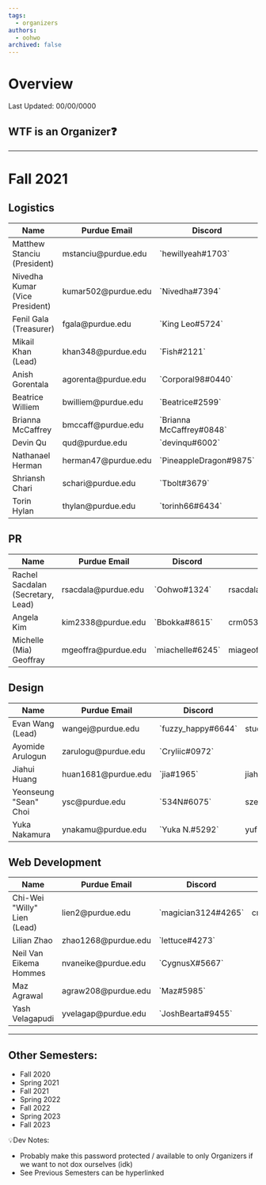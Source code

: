 ```yaml
---
tags:
  - organizers
authors:
  - oohwo
archived: false
---
```

# Overview
Last Updated: 00/00/0000

## WTF is an Organizer❓

-----
# Fall 2021

## Logistics
<table>
    <thead>
        <tr>
            <th>Name</th>
            <th>Purdue Email</th>
            <th>Discord</th>
            <th>Gmail</th>
        </tr>
    </thead>
    <tbody>
        <tr>
            <td>Matthew Stanciu (President)</td>
            <td>mstanciu@purdue.edu</td>
            <td>`hewillyeah#1703`</td>
            <td>mattbstanciu@gmail.com</td>
        </tr>
        <tr>
            <td>Nivedha Kumar (Vice President)</td>
            <td>kumar502@purdue.edu</td>
            <td>`Nivedha#7394`</td>
            <td>to.nivedha75@gmail.com</td>
        </tr>
        <tr>
            <td>Fenil Gala (Treasurer)</td>
            <td>fgala@purdue.edu</td>
            <td>`King Leo#5724`</td>
            <td>leofenil1234@gmail.com</td>
        </tr>
        <tr>
            <td>Mikail Khan (Lead)</td>
            <td>khan348@purdue.edu</td>
            <td>`Fish#2121`</td>
            <td></td>
        </tr>
        <tr>
            <td>Anish Gorentala</td>
            <td>agorenta@purdue.edu</td>
            <td>`Corporal98#0440`</td>
            <td></td>
        </tr>
        <tr>
            <td>Beatrice Williem</td>
            <td>bwilliem@purdue.edu</td>
            <td>`Beatrice#2599`</td>
            <td>beat.wil105@gmail.com</td>
        </tr>
        <tr>
            <td>Brianna McCaffrey</td>
            <td>bmccaff@purdue.edu</td>
            <td>`Brianna McCaffrey#0848`</td>
            <td>bmccaffrey0830@gmail.com</td>
        </tr>
        <tr>
            <td>Devin Qu</td>
            <td>qud@purdue.edu</td>
            <td>`devinqu#6002`</td>
            <td>devinqu2002@gmail.com</td>
        </tr>
        <tr>
            <td>Nathanael Herman</td>
            <td>herman47@purdue.edu</td>
            <td>`PineappleDragon#9875`</td>
            <td></td>
        </tr>
        <tr>
            <td>Shriansh Chari</td>
            <td>schari@purdue.edu</td>
            <td>`Tbolt#3679`</td>
            <td></td>
        </tr>
        <tr>
            <td>Torin Hylan</td>
            <td>thylan@purdue.edu</td>
            <td>`torinh66#6434`</td>
            <td>TorinH66@gmail.com</td>
        </tr>
    </tbody>
</table>

## PR
<table>
    <thead>
        <tr>
            <th>Name</th>
            <th>Purdue Email</th>
            <th>Discord</th>
            <th>Gmail</th>
        </tr>
    </thead>
    <tbody>
        <tr>
            <td>Rachel Sacdalan (Secretary, Lead)</td>
            <td>rsacdala@purdue.edu</td>
            <td>`Oohwo#1324`</td>
            <td>rsacdalan00021@gmail.com</td>
        </tr>
        <tr>
            <td>Angela Kim</td>
            <td>kim2338@purdue.edu</td>
            <td>`Bbokka#8615`</td>
            <td>crm05319@gmail.com</td>
        </tr>
        <tr>
            <td>Michelle (Mia) Geoffray</td>
            <td>mgeoffra@purdue.edu</td>
            <td>`miachelle#6245`</td>
            <td>miageoffray@gmail.com</td>
        </tr>
    </tbody>
</table>

## Design
<table>
    <thead>
        <tr>
            <th>Name</th>
            <th>Purdue Email</th>
            <th>Discord</th>
            <th>Gmail</th>
        </tr>
    </thead>
    <tbody>
        <tr>
            <td>Evan Wang (Lead)</td>
            <td>wangej@purdue.edu</td>
            <td>`fuzzy_happy#6644`</td>
            <td>student.e.wang@gmail.com</td>
        </tr>
        <tr>
            <td>Ayomide Arulogun</td>
            <td>zarulogu@purdue.edu</td>
            <td>`Cryliic#0972`</td>
            <td></td>
        </tr>
        <tr>
            <td>Jiahui Huang</td>
            <td>huan1681@purdue.edu</td>
            <td>`jia#1965`</td>
            <td>jiahuihuang208@gmail.com</td>
        </tr>
        <tr>
            <td>Yeonseung &quot;Sean&quot; Choi</td>
            <td>ysc@purdue.edu</td>
            <td>`534N#6075`</td>
            <td>szeanchoi@gmail.com</td>
        </tr>
        <tr>
            <td>Yuka Nakamura</td>
            <td>ynakamu@purdue.edu</td>
            <td>`Yuka N.#5292`</td>
            <td>yuflower26@gmail.com</td>
        </tr>
    </tbody>
</table>

## Web Development
<table>
    <thead>
        <tr>
            <th>Name</th>
            <th>Purdue Email</th>
            <th>Discord</th>
            <th>Gmail</th>
        </tr>
    </thead>
    <tbody>
        <tr>
            <td>Chi-Wei &quot;Willy&quot; Lien (Lead)</td>
            <td>lien2@purdue.edu</td>
            <td>`magician3124#4265`</td>
            <td>crashingballoon@gmail.com</td>
        </tr>
        <tr>
            <td>Lilian Zhao</td>
            <td>zhao1268@purdue.edu</td>
            <td>`lettuce#4273`</td>
            <td></td>
        </tr>
        <tr>
            <td>Neil Van Eikema Hommes</td>
            <td>nvaneike@purdue.edu</td>
            <td>`CygnusX#5667`</td>
            <td></td>
        </tr>
        <tr>
            <td>Maz Agrawal</td>
            <td>agraw208@purdue.edu</td>
            <td>`Maz#5985`</td>
            <td></td>
        </tr>
        <tr>
            <td>Yash Velagapudi</td>
            <td>yvelagap@purdue.edu</td>
            <td>`JoshBearta#9455`</td>
            <td></td>
        </tr>
    </tbody>
</table>

-----
## Other Semesters:
- Fall 2020
- Spring 2021
- Fall 2021
- Spring 2022
- Fall 2022
- Spring 2023
- Fall 2023

💡Dev Notes: 
- Probably make this password protected / available to only Organizers if we want to not dox ourselves (idk)
- See Previous Semesters can be hyperlinked